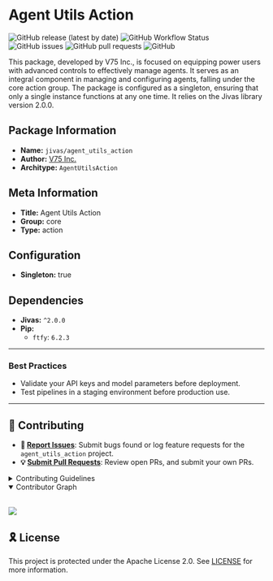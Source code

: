 # Agent Utils Action

![GitHub release (latest by date)](https://img.shields.io/github/v/release/TrueSelph/agent_utils_action)
![GitHub Workflow Status](https://img.shields.io/github/actions/workflow/status/TrueSelph/agent_utils_action/test-agent_utils_action.yaml)
![GitHub issues](https://img.shields.io/github/issues/TrueSelph/agent_utils_action)
![GitHub pull requests](https://img.shields.io/github/issues-pr/TrueSelph/agent_utils_action)
![GitHub](https://img.shields.io/github/license/TrueSelph/agent_utils_action)

This package, developed by V75 Inc., is focused on equipping power users with advanced controls to effectively manage agents. It serves as an integral component in managing and configuring agents, falling under the core action group. The package is configured as a singleton, ensuring that only a single instance functions at any one time. It relies on the Jivas library version 2.0.0.

## Package Information

- **Name:** `jivas/agent_utils_action`
- **Author:** [V75 Inc.](https://v75inc.com/)
- **Architype:** `AgentUtilsAction`

## Meta Information

- **Title:** Agent Utils Action
- **Group:** core
- **Type:** action

## Configuration

- **Singleton:** true

## Dependencies

- **Jivas:** `^2.0.0`
- **Pip:**
  - `ftfy`: `6.2.3`

---

### Best Practices
- Validate your API keys and model parameters before deployment.
- Test pipelines in a staging environment before production use.

---

## 🔰 Contributing

- **🐛 [Report Issues](https://github.com/TrueSelph/agent_utils_action/issues)**: Submit bugs found or log feature requests for the `agent_utils_action` project.
- **💡 [Submit Pull Requests](https://github.com/TrueSelph/agent_utils_action/blob/main/CONTRIBUTING.md)**: Review open PRs, and submit your own PRs.

<details closed>
<summary>Contributing Guidelines</summary>

1. **Fork the Repository**: Start by forking the project repository to your GitHub account.
2. **Clone Locally**: Clone the forked repository to your local machine using a git client.
   ```sh
   git clone https://github.com/TrueSelph/agent_utils_action
   ```
3. **Create a New Branch**: Always work on a new branch, giving it a descriptive name.
   ```sh
   git checkout -b new-feature-x
   ```
4. **Make Your Changes**: Develop and test your changes locally.
5. **Commit Your Changes**: Commit with a clear message describing your updates.
   ```sh
   git commit -m 'Implemented new feature x.'
   ```
6. **Push to GitHub**: Push the changes to your forked repository.
   ```sh
   git push origin new-feature-x
   ```
7. **Submit a Pull Request**: Create a PR against the original project repository. Clearly describe the changes and their motivations.
8. **Review**: Once your PR is reviewed and approved, it will be merged into the main branch. Congratulations on your contribution!
</details>

<details open>
<summary>Contributor Graph</summary>
<br>
<p align="left">
    <a href="https://github.com/TrueSelph/agent_utils_action/graphs/contributors">
        <img src="https://contrib.rocks/image?repo=TrueSelph/agent_utils_action" />
   </a>
</p>
</details>

## 🎗 License

This project is protected under the Apache License 2.0. See [LICENSE](../LICENSE) for more information.
